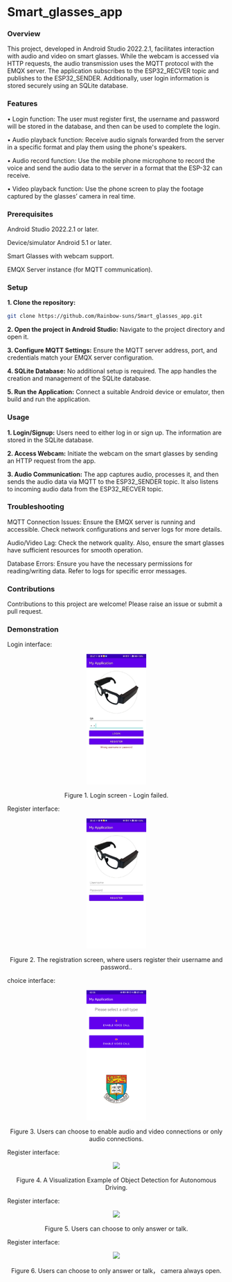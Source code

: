 # Smart_glasses_app
### Overview
This project, developed in Android Studio 2022.2.1, facilitates interaction with audio and video on smart glasses. While the webcam is accessed via HTTP requests, the audio transmission uses the MQTT protocol with the EMQX server. The application subscribes to the ESP32_RECVER topic and publishes to the ESP32_SENDER. Additionally, user login information is stored securely using an SQLite database.


### Features
•	Login function: The user must register first, the username and password will be stored in the database, and then can be used to complete the login.

•	Audio playback function: Receive audio signals forwarded from the server in a specific format and play them using the phone's speakers. 

•	Audio record function: Use the mobile phone microphone to record the voice and send the audio data to the server in a format that the ESP-32 can receive.

•	Video playback function: Use the phone screen to play the footage captured by the glasses’ camera in real time.


### Prerequisites
Android Studio 2022.2.1 or later.

Device/simulator Android 5.1 or later.

Smart Glasses with webcam support.

EMQX Server instance (for MQTT communication).


### Setup
**1. Clone the repository:**
```bash
git clone https://github.com/Rainbow-suns/Smart_glasses_app.git
```
**2. Open the project in Android Studio:**
Navigate to the project directory and open it.

**3. Configure MQTT Settings:**
Ensure the MQTT server address, port, and credentials match your EMQX server configuration.

**4. SQLite Database:**
No additional setup is required. The app handles the creation and management of the SQLite database.

**5. Run the Application:**
Connect a suitable Android device or emulator, then build and run the application.


### Usage
**1. Login/Signup:**
Users need to either log in or sign up. The information are stored in the SQLite database.

**2. Access Webcam:**
Initiate the webcam on the smart glasses by sending an HTTP request from the app.

**3. Audio Communication:**
The app captures audio, processes it, and then sends the audio data via MQTT to the ESP32_SENDER topic. It also listens to incoming audio data from the ESP32_RECVER topic.


### Troubleshooting
MQTT Connection Issues: Ensure the EMQX server is running and accessible. Check network configurations and server logs for more details.

Audio/Video Lag: Check the network quality. Also, ensure the smart glasses have sufficient resources for smooth operation.

Database Errors: Ensure you have the necessary permissions for reading/writing data. Refer to logs for specific error messages.


### Contributions
Contributions to this project are welcome! Please raise an issue or submit a pull request.

### Demonstration
Login interface:
<!-- ![image](sampledata/image.png) -->
<div align="center">
  <img src="./app/sampledata/登录.jpg" height="300">
</div>
<p align="center">
  Figure 1. Login screen - Login failed.
</p>

Register interface:
<!-- ![image](sampledata/image.png) -->
<div align="center">
  <img src="./app/sampledata/注册.jpg" height="300">
</div>
<p align="center">
  Figure 2. The registration screen, where users register their username and password..
</p>

choice interface:
<!-- ![image](sampledata/image.png) -->
<div align="center">
  <img src="./app/sampledata/选择.jpg" height="300">
</div>
<p align="center">
  Figure 3. Users can choose to enable audio and video connections or only audio connections.
</p>

Register interface:
<!-- ![image](sampledata/image.png) -->
<div align="center">
  <img src="./app/sampledata/视频.jpg" height="300">
</div>
<p align="center">
  Figure 4. A Visualization Example of Object Detection for Autonomous Driving.
</p>

Register interface:
<!-- ![image](sampledata/image.png) -->
<div align="center">
  <img src="./app/sampledata/音频.jpg" height="300">
</div>
<p align="center">
  Figure 5. Users can choose to only answer or talk.
</p>

Register interface:
<!-- ![image](sampledata/image.png) -->
<div align="center">
  <img src="./app/sampledata/服务器.jpg" height="300">
</div>
<p align="center">
  Figure 6. Users can choose to only answer or talk， camera always open.
</p>